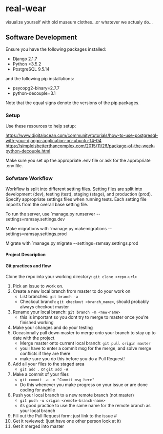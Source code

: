 # real-wear
visualize yourself with old museum clothes...or whatever we actualy do...
## Software Development

Ensure you have the following packages installed:

* Django      2.1.7
* Python     >3.5.2
* PostgreSQL  9.5.14

and the following pip installations:

* psycopg2-binary=2.7.7
* python-decouple=3.1

Note that the equal signs denote the versions of the pip packages.

### Setup

Use these resources to help setup:

https://www.digitalocean.com/community/tutorials/how-to-use-postgresql-with-your-django-application-on-ubuntu-14-04
https://simpleisbetterthancomplex.com/2015/11/26/package-of-the-week-python-decouple.html

Make sure you set up the appropriate .env file or ask for the appropriate .env file. 

### Sofwtare Workflow

Workflow is split into different setting files. Setting files are split into development (dev), testing (test), staging (stage), and production (prod). Specify appropriate settings files when running tests. Each setting file imports from the overall base setting file.

To run the server, use
`manage.py runserver --settings=ramsay.settings.dev

Make migrations with 
`manage.py makemigrations --settings=ramsay.settings.prod

Migrate with
`manage.py migrate --settings=ramsay.settings.prod


#### Project Description

#### Git practices and flow
Clone the repo into your working directory: `git clone <repo-url>`

1. Pick an Issue to work on.
2. Create a new local branch from master to do your work on
    * List branches: `git branch -a`
    * Checkout branch: `git checkout <branch_name>`, should probably always checkout master
3. Rename your local branch: `git branch -m <new-name>`
    * this is important so you dont try to merge to master once you're finished working
3. Make your changes and do your testing
4. Occasionally pull down master to merge onto your branch to stay up to date with the project.
    * Merge master onto current local branch: `git pull origin master`
    * youll have to enter a commit msg for the merge, and solve merge conflicts if they are there
    * make sure you do this before you do a Pull Request!
5. Add all your files to the staged area
    * `git add .` or `git add -A`
6. Make a commit of your files
    * `git commit -a -m "Commit msg here"`
    * Do this whenever you make progress on your issue or are done coding for awhile
7. Push your local branch to a new remote branch (not master)
    * `git push -u origin <remote-branch-name>`
    * its good practice to use the same name for the remote branch as your local branch
8. Fill out the Pull Request form: just link to the issue #
8. Get it reviewed: (just have one other person look at it)
9. Get it merged into master

